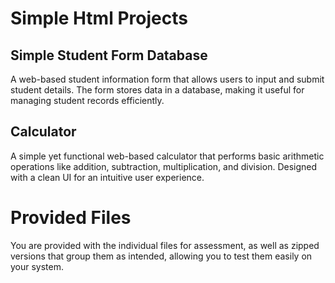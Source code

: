 # Simple Html Projects

## Simple Student Form Database
A web-based student information form that allows users to input and submit student details. The form stores data in a database, making it useful for managing student records efficiently.

## Calculator
A simple yet functional web-based calculator that performs basic arithmetic operations like addition, subtraction, multiplication, and division. Designed with a clean UI for an intuitive user experience.



# Provided Files
You are provided with the individual files for assessment, as well as zipped versions that group them as intended, allowing you to test them easily on your system.
